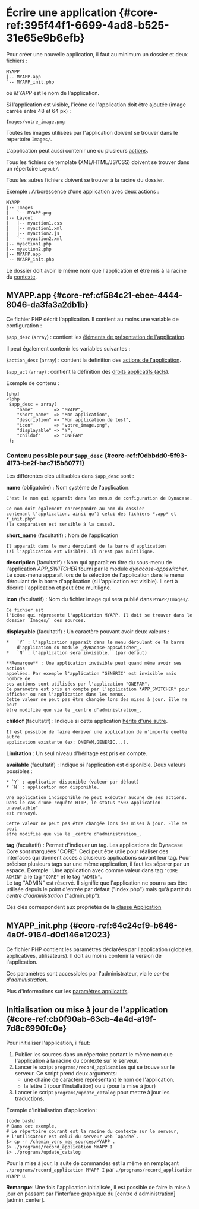 # Écrire une application {#core-ref:395f44f1-6699-4ad8-b525-31e65e9b6efb}

Pour créer une nouvelle application, il faut au minimum un dossier et deux
fichiers :

    MYAPP
    |-- MYAPP.app
    `-- MYAPP_init.php

où *MYAPP* est le nom de l'application.

Si l'application est visible, l'icône de l'application doit être ajoutée
(image carrée entre 48 et 64 px) :

    Images/votre_image.png

Toutes les images utilisées par l'application doivent se trouver dans le
répertoire `Images/`.

L'application peut aussi contenir une ou plusieurs [actions][actions].

Tous les fichiers de template (XML/HTML/JS/CSS) doivent se trouver dans un
répertoire `Layout/`.

Tous les autres fichiers doivent se trouver à la racine du dossier.

Exemple : Arborescence d'une application avec deux actions :

    MYAPP
    |-- Images
    |   `-- MYAPP.png
    |-- Layout
    |   |-- myaction1.css
    |   |-- myaction1.xml
    |   |-- myaction2.js
    |   `-- myaction2.xml
    |-- myaction1.php
    |-- myaction2.php
    |-- MYAPP.app
    `-- MYAPP_init.php

Le dossier doit avoir le même nom que l'application et être mis à la racine du
[contexte][contexte].

## MYAPP.app {#core-ref:cf584c21-ebee-4444-8046-da3fa3a2db1b}

Ce fichier PHP décrit l'application.
Il contient au moins une variable de configuration :

`$app_desc` (`array`)
:   contient les [éléments de présentation de l'application][app_desc].

Il peut également contenir les variables suivantes :

`$action_desc` (`array`)
:   contient la définition des [actions de l'application][actions].

`$app_acl` (`array`)
:   contient la définition des [droits applicatifs (acls)][droits_applicatifs].

Exemple de contenu :

    [php]
    <?php
     $app_desc = array(
        "name"        => "MYAPP",
        "short_name"  => "Mon application",
        "description" => "Mon application de test",
        "icon"        => "votre_image.png",
        "displayable" => "Y",
        "childof"     => "ONEFAM"
     );
            

### Contenu possible pour `$app_desc` {#core-ref:f0dbbdd0-5f93-4173-be2f-bac715b80771}

Les différentes clés utilisables dans `$app_desc` sont :

**name** (obligatoire)
:   Nom système de l'application.
    
    C'est le nom qui apparaît dans les menus de configuration de Dynacase.
    
    Ce nom doit également correspondre au nom du dossier
    contenant l'application, ainsi qu'à celui des fichiers *.app* et *_init.php*
    (la comparaison est sensible à la casse).

**short_name** (facultatif)
:   Nom de l'application
    
    Il apparaît dans le menu déroulant de la barre d'application
    (si l'application est visible). Il n'est pas multiligne.

**description** (facultatif)
:   Nom qui apparaît en titre du sous-menu de l'application *APP_SWITCHER* 
    fourni par le module _dynacase-appswitcher_. Le sous-menu apparaît lors de
    la sélection de l'application dans le menu déroulant de la barre
    d'application (si l'application est visible). Il sert à décrire
    l'application et peut être multiligne.

**icon** (facultatif)
:   Nom du fichier image qui sera publié dans `MYAPP/Images/`.
    
    Ce fichier est
    l'icône qui répresente l'application MYAPP. Il doit se trouver dans le
    dossier `Images/` des sources.

**displayable** (facultatif)
: Un caractère pouvant avoir deux valeurs :
    
    *   `Y` : l'application apparaît dans le menu déroulant de la barre
        d'application du module _dynacase-appswitcher_.
    *   `N` : l'application sera invisible.  (par défaut)
    
    **Remarque** : Une application invisible peut quand même avoir ses actions
    appelées. Par exemple l'application "GENERIC" est invisible mais nombre de
    ses actions sont utilisées par l'application "ONEFAM".
    Ce paramètre est pris en compte par l'application *APP_SWITCHER* pour
    afficher ou non l'application dans les menus.  
    Cette valeur ne peut pas être changée lors des mises à jour. Elle ne peut
    être modifiée que via le _centre d'administration_.

**childof** (facultatif)
:   Indique si cette application [hérite d'une autre][childofapp].
    
    Il est possible de faire dériver une application de n'importe quelle autre
    application existante (ex: ONEFAM,GENERIC...).

   **Limitation** : Un seul niveau d'héritage est pris en compte.

**available** (facultatif) 
:   Indique si l'application est disponible. Deux valeurs possibles :
    
    * `Y` : application disponible (valeur par défaut) 
    * `N` : application non disponible. 
    
    Une application indisponible ne peut exécuter aucune de ses actions.
    Dans le cas d'une requête HTTP, le status "503 Application unavalaible"
    est renvoyé.
    
    Cette valeur ne peut pas être changée lors des mises à jour. Elle ne peut
    être modifiée que via le _centre d'administration_.

**tag** (facultatif)
:   Permet d'indiquer un tag. Les applications de Dynacase Core sont
    marquées "CORE". Ceci peut être utile pour réaliser des interfaces 
    qui donnent accès à plusieurs applications suivant leur tag. Pour 
    préciser plusieurs tags sur une même application, il faut les séparer par un
    espace. Exemple : Une application avec comme valeur dans tag `"CORE ADMIN"`
    a le tag `"CORE"` et le tag `"ADMIN"`.  
    Le tag "ADMIN" est réservé. Il signifie que l'application ne pourra pas être
    utilisée depuis le point d'entrée par défaut ("index.php") mais qu'à partir du
    _centre d'administration_ ("admin.php").

Ces clés correspondent aux propriétés de la [classe Application][classapplication]

## MYAPP_init.php {#core-ref:64c24cf9-b646-4a0f-9164-d0d146e12023}

Ce fichier PHP contient les paramètres déclarées par l'application
(globales, applicatives, utilisateurs). Il doit au moins contenir la version de
l'application.

Ces paramètres sont accessibles par l'administrateur, via le
_centre d'administration_.

Plus d'informations sur les [paramètres applicatifs][parametres_applicatifs].

## Initialisation ou mise à jour de l'application {#core-ref:cb0f90ab-63cb-4a4d-a19f-7d8c6990fc0e}

Pour initialiser l'application, il faut:

1.  Publier les sources dans un répertoire portant le même nom que l'application
    à la racine du contexte sur le serveur.
2.  Lancer le script `programs/record_application` qui se trouve sur le serveur.
    Ce script prend deux arguments: 
    *   une chaîne de caractère représentant le nom de l'application.
    *   la lettre `I` (pour l'installation) ou `U` (pour la mise à jour)
3.  Lancer le script `programs/update_catalog` pour mettre à jour les
    traductions.

Exemple d'initialisation d'application:

    [code bash]
    # Dans cet exemple,
    # Le répertoire courant est la racine du contexte sur le serveur,
    # l'utilisateur est celui du serveur web `apache`.
    $> cp -r /chemin_vers_mes_sources/MYAPP .
    $> ./programs/record_application MYAPP I
    $> ./programs/update_catalog

Pour la mise à jour, la suite de commandes est la même en remplaçant
`./programs/record_application MYAPP I` par
`./programs/record_application MYAPP U`.

**Remarque**: Une fois l'application initialisée, il est possible de faire la
mise à jour en passant par l'interface graphique du [centre d'administration]
[admin_center].


<!-- links -->
[actions]: #core-ref:e67d8aeb-939c-46e3-9be8-6fc3ba75ebc2
[contexte]: #core-ref:0081bf38-3c37-47e5-9c39-70579214abdd
[app_desc]: #core-ref:f0dbbdd0-5f93-4173-be2f-bac715b80771
[droits_applicatifs]: #core-ref:a98b72ea-c063-4907-abc4-e5171ab55e59
[parametres_applicatifs]: #core-ref:c3d9cb18-16d0-435a-b8c2-5fa6ac06c522
[childofapp]: #core-ref:3fb1bd33-0190-4e8c-96f5-6a8c0f084e6f
[classapplication]: #core-ref:5fca4352-702f-44fb-8ffa-3686545c6c67